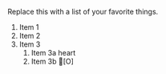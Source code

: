 Replace this with a list of your favorite things.
1. Item 1
2. Item 2
3. Item 3
   1. Item 3a heart
   2. Item 3b [O]
